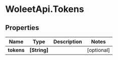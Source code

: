 # WoleetApi.Tokens

## Properties
Name | Type | Description | Notes
------------ | ------------- | ------------- | -------------
**tokens** | **[String]** |  | [optional] 


